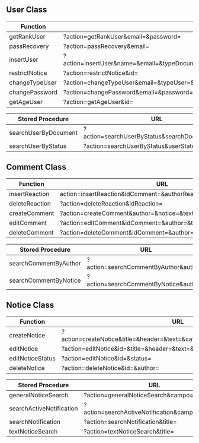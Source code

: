 ## User Class

| Function       | URL                                                                                                                  |
| -------------- | -------------------------------------------------------------------------------------------------------------------- |
| getRankUser    | ?action=getRankUser&email=&password=                                                                                 |
| passRecovery   | ?action=passRecovery&email=                                                                                          |
| insertUser     | ?action=insertUser&name=&email=&typeDocument=&documentUser=&fechaNac=&phoneUser=&typeUser=password=&confirmPassword= |
| restrictNotice | ?action=restrictNotice&id=                                                                                           |
| changeTypeUser | ?action=changeTypeUser&email=&typeUser=&password=                                                                    |
| changePassword | ?action=changePassword&email=&password=&confirmPassword=&newConfirmPassword=                                         |
| getAgeUser     | ?action=getAgeUser&id=                                                                                               |

| Stored Procedure     | URL                                            |
| -------------------- | ---------------------------------------------- |
| searchUserByDocument | ?action=searchUserByStatus&searchDocumentUser= |
| searchUserByStatus   | ?action=searchUserByStatus&userStatus=         |

## Comment Class

| Function       | URL                                                               |
| -------------- | ----------------------------------------------------------------- |
| insertReaction | action=insertReaction&idComment=&authorReaction=&contentReaction= |
| deleteReaction | ?action=deleteReaction&idReaction=                                |
| createComment  | ?action=createComment&author=&notice=&text=                       |
| editComment    | ?action=editComment&idComment=&author=&text=                      |
| deleteComment  | ?action=deleteComment&idComment=&author=                          |

| Stored Procedure      | URL                                   |
| --------------------- | ------------------------------------- |
| searchCommentByAuthor | ?action=searchCommentByAuthor&author= |
| searchCommentByNotice | ?action=searchCommentByNotice&author= |

## Notice Class

| Function         | URL                                                                          |
| ---------------- | ---------------------------------------------------------------------------- |
| createNotice     | ?action=createNotice&title=&header=&text=&category=&channel=&status=&author= |
| editNotice       | ?action=editNotice&id=&title=&header=&text=&category=&channel=&author=       |
| editNoticeStatus | ?action=editNotice&id=&status=                                               |
| deleteNotice     | ?action=deleteNotice&id=&author=                                             |

| Stored Procedure         | URL                                             |
| ------------------------ | ----------------------------------------------- |
| generalNoticeSearch      | ?action=generalNoticeSearch&campo=&valor=       |
| searchActiveNotification | ?action=searchActiveNotification&campo=&status= |
| searchNotification       | ?action=searchNotification&title=               |
| textNoticeSearch         | ?action=textNoticeSearch&title=                 |
